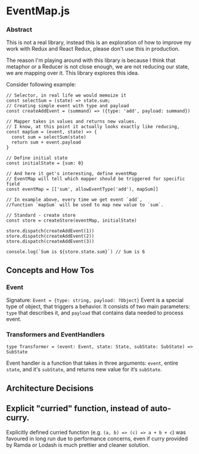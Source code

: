 EventMap.js
===

### Abstract

This is not a real library, instead this is an exploration of how to improve my work with Redux and React Redux, please don't use this in production.

The reason I'm playing around with this library is because I think that metaphor or a Reducer is not close enough, we are not reducing our state, we are mapping over it. This library explores this idea.

Consider following example:

```es6
// Selector, in real life we would memoize it
const selectSum = (state) => state.sum;
// Creating simple event with type and payload
const createAddEvent = (summand) => ({type: 'add', payload: summand})

// Mapper takes in values and returns new values.
// I know, at this point it actually looks exactly like reducing,
const mapSum = (event, state) => {
  const sum = selectSum(state)
  return sum + event.payload
}

// Define initial state
const initialState = {sum: 0}

// And here it get's interesting, define eventMap
// EventMap will tell which mapper should be triggered for specific field
const eventMap = [['sum', allowEventType('add'), mapSum]]

// In example above, every time we get event `add`,
//function `mapSum` will be used to map new value to `sum`.

// Standard - create store
const store = createStore(eventMap, initialState)

store.dispatch(createAddEvent(1))
store.dispatch(createAddEvent(2))
store.dispatch(createAddEvent(3))

console.log(`Sum is ${store.state.sum}`) // Sum is 6
```

## Concepts and How Tos

### Event

Signature: `Event = {type: string, payload: ?Object}`
Event is a special type of object, that triggers a behavior. It consists of two main parameters: `type` that describes it,
and `payload` that contains data needed to process event.

### Transformers and EventHandlers
`type Transformer = (event: Event, state: State, subState: SubState) => SubState`

Event handler is a function that takes in three arguments: `event`, entire `state`, and it's `subState`,
and returns new value for it‘s `subState`.

## Architecture Decisions

## Explicit "curried" function, instead of auto-curry.
Explicitly defined curried function (e.g. `(a, b) => (c) => a + b + c`) was favoured in long run due to performance concerns,
even if curry provided by Ramda or Lodash is much prettier and cleaner solution.





